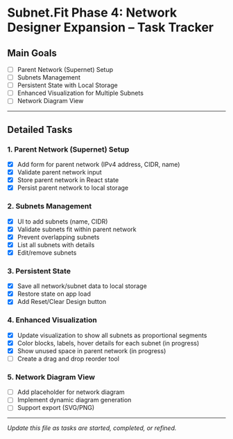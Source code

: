 # Subnet.Fit Phase 4: Network Designer Expansion – Task Tracker

## Main Goals
- [ ] Parent Network (Supernet) Setup
- [ ] Subnets Management
- [ ] Persistent State with Local Storage
- [ ] Enhanced Visualization for Multiple Subnets
- [ ] Network Diagram View

---

## Detailed Tasks

### 1. Parent Network (Supernet) Setup
- [x] Add form for parent network (IPv4 address, CIDR, name)
- [x] Validate parent network input
- [x] Store parent network in React state
- [x] Persist parent network to local storage

### 2. Subnets Management
- [x] UI to add subnets (name, CIDR)
- [x] Validate subnets fit within parent network
- [x] Prevent overlapping subnets
- [x] List all subnets with details
- [x] Edit/remove subnets

### 3. Persistent State
- [x] Save all network/subnet data to local storage
- [x] Restore state on app load
- [x] Add Reset/Clear Design button

### 4. Enhanced Visualization
- [x] Update visualization to show all subnets as proportional segments
- [x] Color blocks, labels, hover details for each subnet (in progress)
- [x] Show unused space in parent network (in progress)
- [ ] Create a drag and drop reorder tool

### 5. Network Diagram View
- [ ] Add placeholder for network diagram
- [ ] Implement dynamic diagram generation
- [ ] Support export (SVG/PNG)

---

*Update this file as tasks are started, completed, or refined.* 
